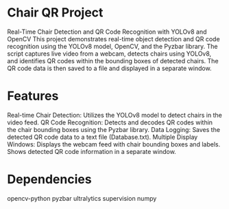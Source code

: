 # Chair QR Project

Real-Time Chair Detection and QR Code Recognition with YOLOv8 and OpenCV
This project demonstrates real-time object detection and QR code recognition using the YOLOv8 model, OpenCV, and the Pyzbar library. The script captures live video from a webcam, detects chairs using YOLOv8, and identifies QR codes within the bounding boxes of detected chairs. The QR code data is then saved to a file and displayed in a separate window.

# Features
Real-time Chair Detection: Utilizes the YOLOv8 model to detect chairs in the video feed.
QR Code Recognition: Detects and decodes QR codes within the chair bounding boxes using the Pyzbar library.
Data Logging: Saves the detected QR code data to a text file (Database.txt).
Multiple Display Windows:
Displays the webcam feed with chair bounding boxes and labels.
Shows detected QR code information in a separate window.

# Dependencies

opencv-python
pyzbar
ultralytics
supervision
numpy
